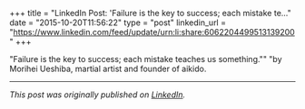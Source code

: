 +++
title = "LinkedIn Post: 'Failure is the key to success; each mistake te..."
date = "2015-10-20T11:56:22"
type = "post"
linkedin_url = "https://www.linkedin.com/feed/update/urn:li:share:6062204499513139200"
+++

"Failure is the key to success; each mistake teaches us something.""
"by Morihei Ueshiba, martial artist and founder of aikido.

---

*This post was originally published on [LinkedIn](https://www.linkedin.com/in/adrianmoreno/recent-activity/all/).*